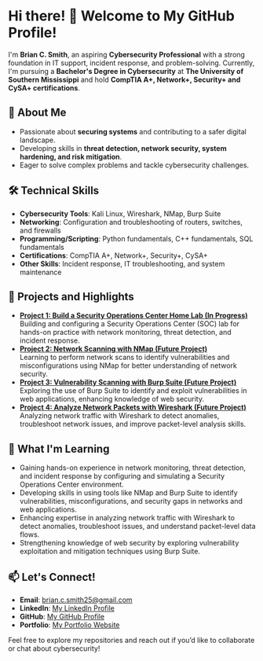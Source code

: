 # Hi there! 👋 Welcome to My GitHub Profile!

I'm **Brian C. Smith**, an aspiring **Cybersecurity Professional** with a strong foundation in IT support, incident response, and problem-solving. Currently, I'm pursuing a **Bachelor's Degree in Cybersecurity** at **The University of Southern Mississippi** and hold **CompTIA A+, Network+, Security+ and CySA+ certifications**.  

## 🔐 About Me
- Passionate about **securing systems** and contributing to a safer digital landscape.  
- Developing skills in **threat detection, network security, system hardening, and risk mitigation**.  
- Eager to solve complex problems and tackle cybersecurity challenges.  

## 🛠️ Technical Skills
- **Cybersecurity Tools**: Kali Linux, Wireshark, NMap, Burp Suite 
- **Networking**: Configuration and troubleshooting of routers, switches, and firewalls
- **Programming/Scripting**: Python fundamentals, C++ fundamentals, SQL fundamentals  
- **Certifications**: CompTIA A+, Network+, Security+, CySA+  
- **Other Skills**: Incident response, IT troubleshooting, and system maintenance  

## 📂 Projects and Highlights
- [**Project 1: Build a Security Operations Center Home Lab (In Progress)**](#)  
  Building and configuring a Security Operations Center (SOC) lab for hands-on practice with network monitoring, threat detection, and incident response.  
- [**Project 2: Network Scanning with NMap (Future Project)**](#)  
  Learning to perform network scans to identify vulnerabilities and misconfigurations using NMap for better understanding of network security.
- [**Project 3: Vulnerability Scanning with Burp Suite (Future Project)**](#)  
  Exploring the use of Burp Suite to identify and exploit vulnerabilities in web applications, enhancing knowledge of web security.
- [**Project 4: Analyze Network Packets with Wireshark (Future Project)**](#)    
  Analyzing network traffic with Wireshark to detect anomalies, troubleshoot network issues, and improve packet-level analysis skills.
  
## 🌱 What I'm Learning
- Gaining hands-on experience in network monitoring, threat detection, and incident response by configuring and simulating a Security Operations Center environment.
- Developing skills in using tools like NMap and Burp Suite to identify vulnerabilities, misconfigurations, and security gaps in networks and web applications.
- Enhancing expertise in analyzing network traffic with Wireshark to detect anomalies, troubleshoot issues, and understand packet-level data flows.
- Strengthening knowledge of web security by exploring vulnerability exploitation and mitigation techniques using Burp Suite.

## 📫 Let's Connect!
- **Email**: brian.c.smith25@gmail.com  
- **LinkedIn**: [My LinkedIn Profile](https://www.linkedin.com/in/brian-smith-853a17223)  
- **GitHub**: [My GitHub Profile](https://github.com/brismit25)  
- **Portfolio**: [My Portfolio Website](https://brismit25.github.io/)  

Feel free to explore my repositories and reach out if you’d like to collaborate or chat about cybersecurity!
